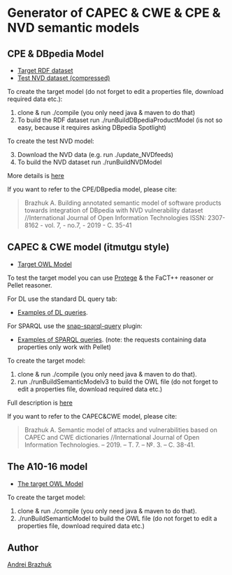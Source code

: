 

# Generator of CAPEC & CWE & CPE & NVD semantic models


## CPE & DBpedia Model
* [Target RDF dataset](cpemodel/CPEDBpediaModel.ttl)
* [Test NVD dataset (compressed)](cpemodel/NVDSemanticModel.ttl.tar.gz)

To create the target model 
(do not forget to edit a properties file, download required data etc.): 

1. clone & run ./compile (you only need java & maven to do that)
2. To build the RDF dataset run  ./runBuildDBpediaProductModel (is not so easy, because it requires asking DBpedia Spotlight)

To create the test NVD model:

3. Download the NVD data (e.g. run ./update_NVDfeeds)
4. To build the NVD dataset run ./runBuildNVDModel

More details is [here](http://injoit.org/index.php/j1/article/download/743/736)

If you want to refer to the CPE/DBpedia model, please cite:
>Brazhuk A. Building annotated semantic model of software products towards integration of DBpedia with NVD vulnerability dataset //International Journal of Open Information Technologies ISSN: 2307-8162 - vol. 7, - no.7, - 2019 - C. 35-41


## CAPEC & CWE model (itmutgu style)
* [Target OWL Model](snapshots/20200129v3.owl)

To test the target model you can use [Protege](https://protege.stanford.edu/) & the FaCT++ reasoner or Pellet reasoner. 

For DL use the standard DL query tab:
* [Examples of DL queries](doc/examples_of_DL_queries.pdf).

For SPARQL use the [snap-sparql-query](https://github.com/protegeproject/snap-sparql-query) plugin:
* [Examples of SPARQL queries](doc/examples_of_SPARQL_queries.pdf). (note: the requests containing data properties only work with Pellet)

To create the target model: 
1. clone & run ./compile (you only need java & maven to do that).
2. run ./runBuildSemanticModelv3 to build the OWL file (do not forget to edit a properties file, download required data etc.)

Full description is [here](http://injoit.org/index.php/j1/article/download/686/675)

If you want to refer to the CAPEC&CWE model, please cite:
>Brazhuk A. Semantic model of attacks and vulnerabilities based on CAPEC and CWE dictionaries //International Journal of Open Information Technologies. – 2019. – Т. 7. – №. 3. – С. 38-41.


## The A10-16 model 

* [The target OWL Model](snapshots/20181129.owl)

To create the target model:
1. clone & run ./compile (you only need java & maven to do that).
2. ./runBuildSemanticModel to build the OWL file (do not forget to edit a properties file, download required data etc.)

## Author

[Andrei Brazhuk](https://scholar.google.com/citations?user=lxR8RLkAAAAJ&hl)

